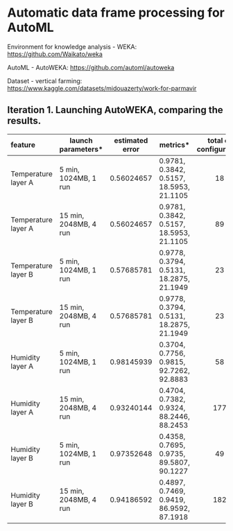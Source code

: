 # Automatic data frame processing for AutoML

Environment for knowledge analysis - WEKA:
https://github.com/Waikato/weka

AutoML - AutoWEKA:
https://github.com/automl/autoweka

Dataset - vertical farming:
https://www.kaggle.com/datasets/midouazerty/work-for-parmavir

## Iteration 1. Launching AutoWEKA, comparing the results.

| feature             | launch parameters*    | estimated error  | metrics*                                 | total of configuration | result*            |
|:------------------- | --------------------- |:----------------:| ---------------------------------------- |:----------------------:|:------------------:|
| Temperature layer A | 5 min, 1024MB, 1 run  | 0.56024657       | 0.9781, 0.3842, 0.5157, 18.5953, 21.1105 | 18                     | trees.RandomForest |
| Temperature layer A | 15 min, 2048MB, 4 run | 0.56024657       | 0.9781, 0.3842, 0.5157, 18.5953, 21.1105 | 89                     | trees.RandomForest |
| Temperature layer B | 5 min, 1024MB, 1 run  | 0.57685781       | 0.9778, 0.3794, 0.5131, 18.2875, 21.1949 | 23                     | trees.RandomForest |
| Temperature layer B | 15 min, 2048MB, 4 run | 0.57685781       | 0.9778, 0.3794, 0.5131, 18.2875, 21.1949 | 23                     | trees.RandomForest |
| Humidity layer A    | 5 min, 1024MB, 1 run  | 0.98145939       | 0.3704, 0.7756, 0.9815, 92.7262, 92.8883 | 58                     | trees.M5P          |
| Humidity layer A    | 15 min, 2048MB, 4 run | 0.93240144       | 0.4704, 0.7382, 0.9324, 88.2446, 88.2453 | 177                    | trees.RandomTree   |
| Humidity layer B    | 5 min, 1024MB, 1 run  | 0.97352648       | 0.4358, 0.7695, 0.9735, 89.5807, 90.1227 | 49                     | trees.M5P          |
| Humidity layer B    | 15 min, 2048MB, 4 run | 0.94186592       | 0.4897, 0.7469, 0.9419, 86.9592, 87.1918 | 182                    | trees.M5P          |
